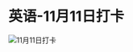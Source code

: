 # 英语-11月11日打卡

![11月11日打卡](https://cdn.jsdelivr.net/gh/ylsislove/image-home/test/20201111224721.jpg)